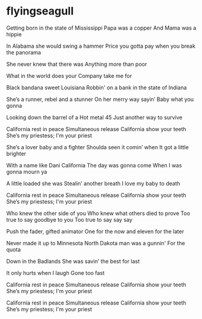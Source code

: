 # flyingseagull

Getting born in the state of Mississippi
Papa was a copper
And Mama was a hippie

In Alabama she would swing a hammer
Price you gotta pay when you break the panorama

She never knew that there was
Anything more than poor

What in the world does your
Company take me for

Black bandana sweet Louisiana
Robbin' on a bank in the state of Indiana

She’s a runner, rebel and a stunner
On her merry way sayin’
Baby what you gonna

Looking down the barrel of a
Hot metal 45
Just another way to survive

California rest in peace
Simultaneous release
California show your teeth
She’s my priestess; I'm your priest

She’s a lover baby and a fighter
Shoulda seen it comin’ when
It got a little brighter

With a name like Dani California
The day was gonna come
When I was gonna mourn ya

A little loaded she was
Stealin’ another breath
I love my baby to death

California rest in peace
Simultaneous release
California show your teeth
She’s my priestess; I'm your priest

Who knew the other side of you
Who knew what others died to prove
Too true to say goodbye to you
Too true to say say say

Push the fader, gifted animator
One for the now and eleven for the later

Never made it up to Minnesota
North Dakota man was a gunnin'
For the quota

Down in the Badlands
She was savin’ the best for last

It only hurts when I laugh
Gone too fast

California rest in peace
Simultaneous release
California show your teeth
She’s my priestess; I'm your priest

California rest in peace
Simultaneous release
California show your teeth
She’s my priestess; I'm your priest 
